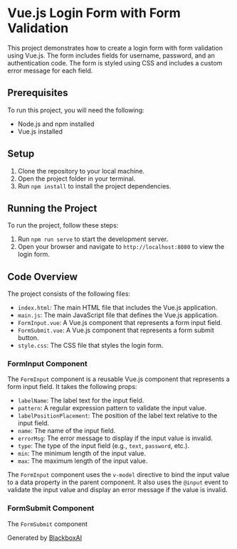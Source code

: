  # Vue.js Login Form with Form Validation

This project demonstrates how to create a login form with form validation using Vue.js. The form includes fields for username, password, and an authentication code. The form is styled using CSS and includes a custom error message for each field.

## Prerequisites

To run this project, you will need the following:

* Node.js and npm installed
* Vue.js installed

## Setup

1. Clone the repository to your local machine.
2. Open the project folder in your terminal.
3. Run `npm install` to install the project dependencies.

## Running the Project

To run the project, follow these steps:

1. Run `npm run serve` to start the development server.
2. Open your browser and navigate to `http://localhost:8080` to view the login form.

## Code Overview

The project consists of the following files:

* `index.html`: The main HTML file that includes the Vue.js application.
* `main.js`: The main JavaScript file that defines the Vue.js application.
* `FormInput.vue`: A Vue.js component that represents a form input field.
* `FormSubmit.vue`: A Vue.js component that represents a form submit button.
* `style.css`: The CSS file that styles the login form.

### FormInput Component

The `FormInput` component is a reusable Vue.js component that represents a form input field. It takes the following props:

* `labelName`: The label text for the input field.
* `pattern`: A regular expression pattern to validate the input value.
* `labelPositionPlacement`: The position of the label text relative to the input field.
* `name`: The name of the input field.
* `errorMsg`: The error message to display if the input value is invalid.
* `type`: The type of the input field (e.g., `text`, `password`, etc.).
* `min`: The minimum length of the input value.
* `max`: The maximum length of the input value.

The `FormInput` component uses the `v-model` directive to bind the input value to a data property in the parent component. It also uses the `@input` event to validate the input value and display an error message if the value is invalid.

### FormSubmit Component

The `FormSubmit` component

Generated by [BlackboxAI](https://www.blackbox.ai)